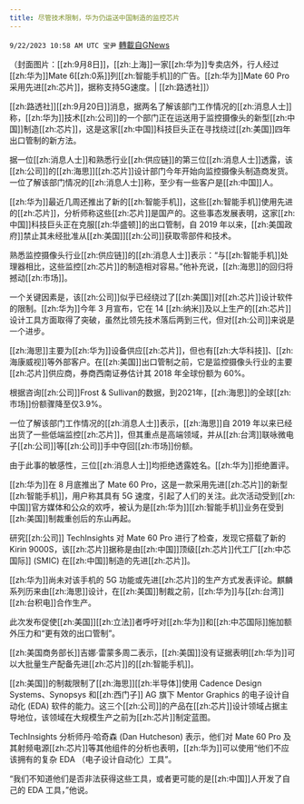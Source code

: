 ```yaml
---
title: 尽管技术限制，华为仍运送中国制造的监控芯片
---
```

`9/22/2023 10:58 AM UTC 宝尹` [轉載自GNews](https://gnews.org/articles/1726270)

（封面图片：[[zh:9月8日]]，[[zh:上海]]一家[[zh:华为]]专卖店外，行人经过[[zh:华为]]Mate 6[[zh:0系]]列[[zh:智能手机]]的广告。[[zh:华为]]Mate 60 Pro采用先进[[zh:芯片]]，据称支持5G速度。| [[zh:路透社]]）

[[zh:路透社]][[zh:9月20日]]消息，据两名了解该部门工作情况的[[zh:消息人士]]称，[[zh:华为]]技术[[zh:公司]]的一个部门正在运送用于监控摄像头的新型[[zh:中国]]制造[[zh:芯片]]，这是这家[[zh:中国]]科技巨头正在寻找绕过[[zh:美国]]四年出口管制的新方法。

据一位[[zh:消息人士]]和熟悉行业[[zh:供应链]]的第三位[[zh:消息人士]]透露，该[[zh:公司]]的[[zh:海思]][[zh:芯片]]设计部门今年开始向监控摄像头制造商发货。一位了解该部门情况的[[zh:消息人士]]称，至少有一些客户是[[zh:中国]]人。

[[zh:华为]]最近几周还推出了新的[[zh:智能手机]]，这些[[zh:智能手机]]使用先进的[[zh:芯片]]，分析师称这些[[zh:芯片]]是国产的。这些事态发展表明，这家[[zh:中国]]科技巨头正在克服[[zh:华盛顿]]的出口管制，自 2019 年以来，[[zh:美国政府]]禁止其未经批准从[[zh:美国]][[zh:公司]]获取零部件和技术。

熟悉监控摄像头行业[[zh:供应链]]的[[zh:消息人士]]表示：“与[[zh:智能手机]]处理器相比，这些监控[[zh:芯片]]的制造相对容易。”他补充说，[[zh:海思]]的回归将撼动[[zh:市场]]。

一个关键因素是，该[[zh:公司]]似乎已经绕过了[[zh:美国]]对[[zh:芯片]]设计软件的限制。[[zh:华为]]今年 3 月宣布，它在 14 [[zh:纳米]]及以上生产的[[zh:芯片]]设计工具方面取得了突破，虽然比领先技术落后两到三代，但对[[zh:公司]]来说是一个进步。

[[zh:海思]]主要为[[zh:华为]]设备供应[[zh:芯片]]，但也有[[zh:大华科技]]、[[zh:海康威视]]等外部客户。在[[zh:美国]]出口管制之前，它是监控摄像头行业的主要[[zh:芯片]]供应商，券商西南证券估计其 2018 年全球份额为 60%。

根据咨询[[zh:公司]]Frost & Sullivan的数据，到2021年，[[zh:海思]]的全球[[zh:市场]]份额骤降至仅3.9%。

一位了解该部门工作情况的[[zh:消息人士]]表示，[[zh:海思]]自 2019 年以来已经出货了一些低端监控[[zh:芯片]]，但其重点是高端领域，并从[[zh:台湾]]联咏微电子[[zh:公司]]等[[zh:公司]]手中夺回[[zh:市场]]份额。

由于此事的敏感性，三位[[zh:消息人士]]均拒绝透露姓名。[[zh:华为]]拒绝置评。

[[zh:华为]]在 8 月底推出了 Mate 60 Pro，这是一款采用先进[[zh:芯片]]的新型[[zh:智能手机]]，用户称其具有 5G 速度，引起了人们的关注。此次活动受到[[zh:中国]]官方媒体和公众的欢呼，被认为是[[zh:华为]][[zh:智能手机]]业务在受到[[zh:美国]]制裁重创后的东山再起。

研究[[zh:公司]] TechInsights 对 Mate 60 Pro 进行了检查，发现它搭载了新的 Kirin 9000S，该[[zh:芯片]]据称是由[[zh:中国]]顶级[[zh:芯片]]代工厂[[zh:中芯国际]] (SMIC) 在[[zh:中国]]制造的先进[[zh:芯片]]。

[[zh:华为]]尚未对该手机的 5G 功能或先进[[zh:芯片]]的生产方式发表评论。麒麟系列历来由[[zh:海思]]设计，在[[zh:美国]]制裁之前，[[zh:华为]]与[[zh:台湾]][[zh:台积电]]合作生产。

此次发布促使[[zh:美国]][[zh:立法]]者呼吁对[[zh:华为]]和[[zh:中芯国际]]施加额外压力和“更有效的出口管制”。

[[zh:美国商务部长]]吉娜·雷蒙多周二表示，[[zh:美国]]没有证据表明[[zh:华为]]可以大批量生产配备先进[[zh:芯片]]的[[zh:智能手机]]。

[[zh:美国]]的制裁限制了[[zh:海思]][[zh:半导体]]使用 Cadence Design Systems、Synopsys 和[[zh:西门子]] AG 旗下 Mentor Graphics 的电子设计自动化 (EDA) 软件的能力。这三个[[zh:公司]]的产品在[[zh:芯片]]设计领域占据主导地位，该领域在大规模生产之前为[[zh:芯片]]制定蓝图。

TechInsights 分析师丹·哈奇森 (Dan Hutcheson) 表示，他们对 Mate 60 Pro 及其射频电源[[zh:芯片]]等其他组件的分析也表明，[[zh:华为]]可以使用“他们不应该拥有的复杂 EDA （电子设计自动化）工具”。

“我们不知道他们是否非法获得这些工具，或者更可能的是[[zh:中国]]人开发了自己的 EDA 工具，”他说。

